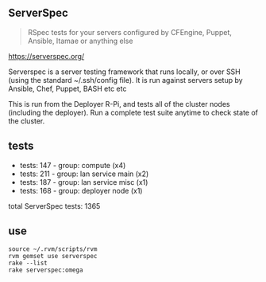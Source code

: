 ServerSpec
----------

> RSpec tests for your servers configured by CFEngine, Puppet, Ansible, Itamae or anything else

https://serverspec.org/

Serverspec is a server testing framework that runs locally, or over SSH (using the standard ~/.ssh/config file). It is run against servers setup by Ansible, Chef, Puppet, BASH etc etc

This is run from the Deployer R-Pi, and tests all of the cluster nodes (including the deployer). Run a complete test suite anytime to check state of the cluster.

## tests

* tests: 147 - group: compute (x4)
* tests: 211 - group: lan service main (x2)
* tests: 187 - group: lan service misc (x1)
* tests: 168 - group: deployer node (x1)

total ServerSpec tests: 1365

## use

```
source ~/.rvm/scripts/rvm
rvm gemset use serverspec
rake --list
rake serverspec:omega
```
